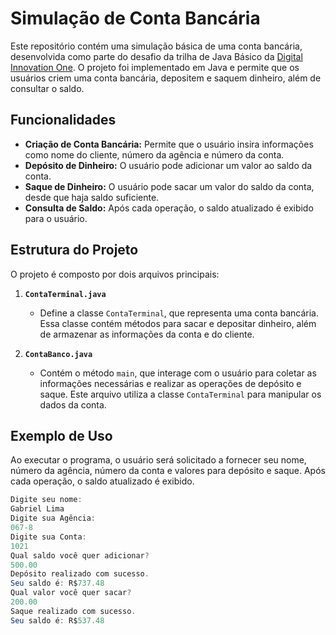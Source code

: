# Simulação de Conta Bancária

Este repositório contém uma simulação básica de uma conta bancária, desenvolvida como parte do desafio da trilha de Java Básico da [Digital Innovation One](https://www.dio.me). O projeto foi implementado em Java e permite que os usuários criem uma conta bancária, depositem e saquem dinheiro, além de consultar o saldo.

## Funcionalidades

- **Criação de Conta Bancária:** Permite que o usuário insira informações como nome do cliente, número da agência e número da conta.
- **Depósito de Dinheiro:** O usuário pode adicionar um valor ao saldo da conta.
- **Saque de Dinheiro:** O usuário pode sacar um valor do saldo da conta, desde que haja saldo suficiente.
- **Consulta de Saldo:** Após cada operação, o saldo atualizado é exibido para o usuário.

## Estrutura do Projeto

O projeto é composto por dois arquivos principais:

1. **`ContaTerminal.java`**
   - Define a classe `ContaTerminal`, que representa uma conta bancária. Essa classe contém métodos para sacar e depositar dinheiro, além de armazenar as informações da conta e do cliente.

2. **`ContaBanco.java`**
   - Contém o método `main`, que interage com o usuário para coletar as informações necessárias e realizar as operações de depósito e saque. Este arquivo utiliza a classe `ContaTerminal` para manipular os dados da conta.

## Exemplo de Uso

Ao executar o programa, o usuário será solicitado a fornecer seu nome, número da agência, número da conta e valores para depósito e saque. Após cada operação, o saldo atualizado é exibido.

```java
Digite seu nome:
Gabriel Lima
Digite sua Agência:
067-8
Digite sua Conta:
1021
Qual saldo você quer adicionar?
500.00
Depósito realizado com sucesso.
Seu saldo é: R$737.48
Qual valor você quer sacar?
200.00
Saque realizado com sucesso.
Seu saldo é: R$537.48
